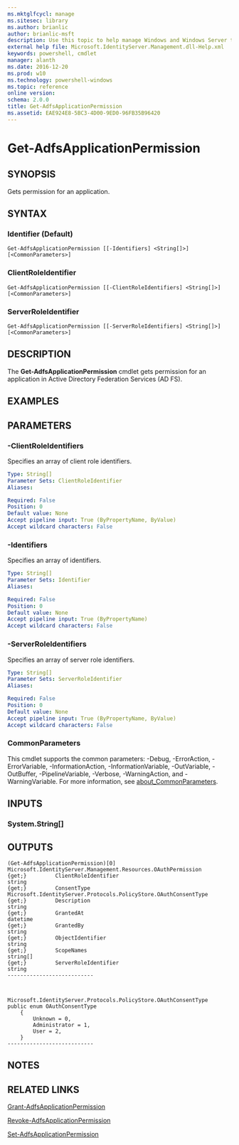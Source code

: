 ```yaml
---
ms.mktglfcycl: manage
ms.sitesec: library
ms.author: brianlic
author: brianlic-msft
description: Use this topic to help manage Windows and Windows Server technologies with Windows PowerShell.
external help file: Microsoft.IdentityServer.Management.dll-Help.xml
keywords: powershell, cmdlet
manager: alanth
ms.date: 2016-12-20
ms.prod: w10
ms.technology: powershell-windows
ms.topic: reference
online version: 
schema: 2.0.0
title: Get-AdfsApplicationPermission
ms.assetid: EAE924E8-5BC3-4D00-9ED0-96FB35B96420
---
```


# Get-AdfsApplicationPermission

## SYNOPSIS
Gets permission for an application.

## SYNTAX

### Identifier (Default)
```
Get-AdfsApplicationPermission [[-Identifiers] <String[]>] [<CommonParameters>]
```

### ClientRoleIdentifier
```
Get-AdfsApplicationPermission [[-ClientRoleIdentifiers] <String[]>] [<CommonParameters>]
```

### ServerRoleIdentifier
```
Get-AdfsApplicationPermission [[-ServerRoleIdentifiers] <String[]>] [<CommonParameters>]
```

## DESCRIPTION
The **Get-AdfsApplicationPermission** cmdlet gets permission for an application in Active Directory Federation Services (AD FS).

## EXAMPLES


## PARAMETERS

### -ClientRoleIdentifiers
Specifies an array of client role identifiers.

```yaml
Type: String[]
Parameter Sets: ClientRoleIdentifier
Aliases: 

Required: False
Position: 0
Default value: None
Accept pipeline input: True (ByPropertyName, ByValue)
Accept wildcard characters: False
```

### -Identifiers
Specifies an array of identifiers.

```yaml
Type: String[]
Parameter Sets: Identifier
Aliases: 

Required: False
Position: 0
Default value: None
Accept pipeline input: True (ByPropertyName)
Accept wildcard characters: False
```

### -ServerRoleIdentifiers
Specifies an array of server role identifiers.

```yaml
Type: String[]
Parameter Sets: ServerRoleIdentifier
Aliases: 

Required: False
Position: 0
Default value: None
Accept pipeline input: True (ByPropertyName, ByValue)
Accept wildcard characters: False
```

### CommonParameters
This cmdlet supports the common parameters: -Debug, -ErrorAction, -ErrorVariable, -InformationAction, -InformationVariable, -OutVariable, -OutBuffer, -PipelineVariable, -Verbose, -WarningAction, and -WarningVariable. For more information, see [about_CommonParameters](http://go.microsoft.com/fwlink/?LinkID=113216).

## INPUTS

### System.String[]

## OUTPUTS

	(Get-AdfsApplicationPermission)[0]
	Microsoft.IdentityServer.Management.Resources.OAuthPermission
	{get;}         ClientRoleIdentifier                              string
	{get;}         ConsentType                                       Microsoft.IdentityServer.Protocols.PolicyStore.OAuthConsentType
	{get;}         Description                                       string
	{get;}         GrantedAt                                         datetime
	{get;}         GrantedBy                                         string
	{get;}         ObjectIdentifier                                  string
	{get;}         ScopeNames                                        string[]
	{get;}         ServerRoleIdentifier                              string
	---------------------------
	
	
	
	Microsoft.IdentityServer.Protocols.PolicyStore.OAuthConsentType
	public enum OAuthConsentType
	    {
	        Unknown = 0,
	        Administrator = 1,
	        User = 2,
	    }
	---------------------------


## NOTES

## RELATED LINKS

[Grant-AdfsApplicationPermission](./Grant-AdfsApplicationPermission.md)

[Revoke-AdfsApplicationPermission](./Revoke-AdfsApplicationPermission.md)

[Set-AdfsApplicationPermission](./Set-AdfsApplicationPermission.md)

